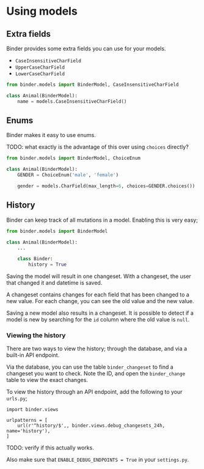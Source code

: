 # Using models

## Extra fields

Binder provides some extra fields you can use for your models.

- `CaseInsensitiveCharField`
- `UpperCaseCharField`
- `LowerCaseCharField`

```python
from binder.models import BinderModel, CaseInsensitiveCharField

class Animal(BinderModel):
	name = models.CaseInsensitiveCharField()
```

## Enums

Binder makes it easy to use enums.

TODO: what exactly is the advantage of this over using `choices` directly?

```python
from binder.models import BinderModel, ChoiceEnum

class Animal(BinderModel):
	GENDER = ChoiceEnum('male', 'female')

	gender = models.CharField(max_length=6, choices=GENDER.choices())
```

## History

Binder can keep track of all mutations in a model.
Enabling this is very easy;

```python
from binder.models import BinderModel

class Animal(BinderModel):
	...

	class Binder:
		history = True
```

Saving the model will result in one changeset. With a changeset, the user that changed it and datetime is saved.

A changeset contains changes for each field that has been changed to a new value. For each change, you can see the old value and the new value.

Saving a new model also results in a changeset. It is possible to detect if a model is new by searching for the `id` column where the old value is `null`.

### Viewing the history

There are two ways to view the history; through the database, and via a built-in API endpoint.

Via the database, you can use the table `binder_changeset` to find a changeset you want to check. Note the ID, and open the `binder_change` table to view the exact changes.

To view the history through an API endpoint, add the following to your `urls.py`;

```
import binder.views

urlpatterns = [
    url(r'^history/$',, binder.views.debug_changesets_24h, name='history'),
]
```

TODO: verify if this actually works.

Also make sure that `ENABLE_DEBUG_ENDPOINTS = True` in your `settings.py`.
